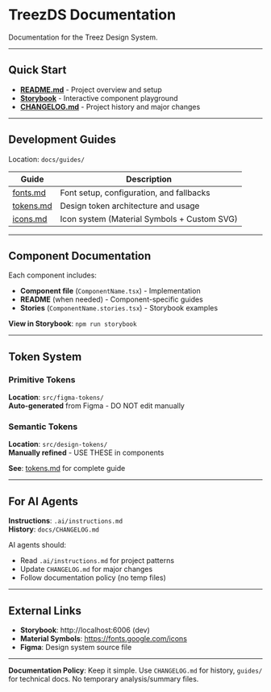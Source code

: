 # TreezDS Documentation

Documentation for the Treez Design System.

---

## Quick Start

- **[README.md](../README.md)** - Project overview and setup
- **[Storybook](http://localhost:6006)** - Interactive component playground
- **[CHANGELOG.md](./CHANGELOG.md)** - Project history and major changes

---

## Development Guides

Location: `docs/guides/`

| Guide | Description |
|-------|-------------|
| [fonts.md](./guides/fonts.md) | Font setup, configuration, and fallbacks |
| [tokens.md](./guides/tokens.md) | Design token architecture and usage |
| [icons.md](./guides/icons.md) | Icon system (Material Symbols + Custom SVG) |

---

## Component Documentation

Each component includes:
- **Component file** (`ComponentName.tsx`) - Implementation
- **README** (when needed) - Component-specific guides
- **Stories** (`ComponentName.stories.tsx`) - Storybook examples

**View in Storybook**: `npm run storybook`

---

## Token System

### Primitive Tokens
**Location**: `src/figma-tokens/`  
**Auto-generated** from Figma - DO NOT edit manually

### Semantic Tokens
**Location**: `src/design-tokens/`  
**Manually refined** - USE THESE in components

**See**: [tokens.md](./guides/tokens.md) for complete guide

---

## For AI Agents

**Instructions**: `.ai/instructions.md`  
**History**: `docs/CHANGELOG.md`

AI agents should:
- Read `.ai/instructions.md` for project patterns
- Update `CHANGELOG.md` for major changes
- Follow documentation policy (no temp files)

---

## External Links

- **Storybook**: http://localhost:6006 (dev)
- **Material Symbols**: https://fonts.google.com/icons
- **Figma**: Design system source file

---

**Documentation Policy**: Keep it simple. Use `CHANGELOG.md` for history, `guides/` for technical docs. No temporary analysis/summary files.
